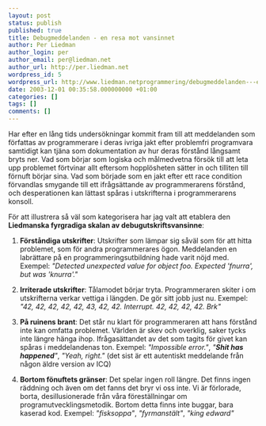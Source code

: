 ```yaml
---
layout: post
status: publish
published: true
title: Debugmeddelanden - en resa mot vansinnet
author: Per Liedman
author_login: per
author_email: per@liedman.net
author_url: http://per.liedman.net
wordpress_id: 5
wordpress_url: http://www.liedman.netprogrammering/debugmeddelanden---en-resa-mot-vansinnet/
date: 2003-12-01 00:35:58.000000000 +01:00
categories: []
tags: []
comments: []
---
```

Har efter en lång tids undersökningar kommit fram till att meddelanden som författas av programmerare i deras ivriga jakt efter problemfri programvara samtidigt kan tjäna som dokumentation av hur deras förstånd långsamt bryts ner. Vad som börjar som logiska och målmedvetna försök till att leta upp problemet förtvinar allt eftersom hopplösheten sätter in och tilliten till förnuft börjar sina. Vad som började som en jakt efter ett race condition förvandlas smygande till ett ifrågsättande av programmerarens förstånd, och desperationen kan lättast spåras i utskrifterna i programmerarens konsoll.

För att illustrera så väl som kategorisera har jag valt att etablera den <b>Liedmanska fyrgradiga skalan av debugutskriftsvansinne</b>:

1. <b>Förståndiga utskrifter</b>: Utskrifter som lämpar sig såväl som för att hitta problemet, som för andra programmerares ögon. Meddelanden en labrättare på en programmeringsutbildning hade varit nöjd med. Exempel: <i>"Detected unexpected value for object foo. Expected 'fnurra', but was 'knurra'."</i>

2. <b>Irriterade utskrifter</b>: Tålamodet börjar tryta. Programmeraren skiter i om utskrifterna verkar vettiga i längden. De gör sitt jobb just nu. Exempel: <i>"42, 42, 42, 42, 42, 43, 42, 42. Interrupt. 42, 42, 42, 42. Brk"</i>

3. <b>På ruinens brant</b>: Det står nu klart för programmeraren att hans förstånd inte kan omfatta problemet. Världen är skev och overklig, saker tycks inte längre hänga ihop. Ifrågasättandet av det som tagits för givet kan spåras i meddelandenas ton. Exempel: <i>"Impossible error."</i>, <i>"***Shit has happened***"</i>, <i>"Yeah, right."</i> (det sist är ett autentiskt meddelande från någon äldre version av ICQ)

4. <b>Bortom fönuftets gränser</b>: Det spelar ingen roll längre. Det finns ingen räddning och även om det fanns det bryr vi oss inte. Vi är förlorade, borta, desillusionerade från våra föreställningar om programutvecklingsmetodik. Bortom detta finns inte buggar, bara kaserad kod. Exempel: <i>"fisksoppa"</i>, <i>"fyrmanstält"</i>, <i>"king edward"</i>
